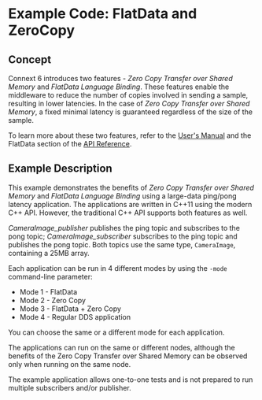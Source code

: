 # Example Code: FlatData and ZeroCopy

## Concept

Connext 6 introduces two features - *Zero Copy Transfer over Shared Memory* and
*FlatData Language Binding*. These features enable the middleware to reduce the
number of copies involved in sending a sample, resulting in lower latencies. In
the case of *Zero Copy Transfer over Shared Memory*, a fixed minimal latency is
guaranteed regardless of the size of the sample.

To learn more about these two features, refer to the [User's
Manual](https://community.rti.com/static/documentation/connext-dds/current/doc/manuals/connext_dds/html_files/RTI_ConnextDDS_CoreLibraries_UsersManual/index.htm#UsersManual/SendingLargeData.htm%3FTocPath%3DPart%25203%253A%2520Advanced%2520Concepts%7C22.%2520Sending%2520Large%2520Data%7C_____0)
and the FlatData section of the [API
Reference](https://community.rti.com/static/documentation/connext-dds/current/doc/api/connext_dds/api_cpp2/group__RTIFlatDataModule.html).

## Example Description

This example demonstrates the benefits of *Zero Copy Transfer over Shared
Memory* and *FlatData Language Binding* using a large-data ping/pong latency
application. The applications are written in C++11 using the modern C++ API.
However, the traditional C++ API supports both features as well.

*CameraImage_publisher* publishes the ping topic and subscribes to the pong
topic; *CameraImage_subscriber* subscribes to the ping topic and publishes the
pong topic. Both topics use the same type, `CameraImage`, containing a 25MB
array.

Each application can be run in 4 different modes by using the `-mode`
command-line parameter:

- Mode 1 - FlatData
- Mode 2 - Zero Copy
- Mode 3 - FlatData + Zero Copy
- Mode 4 - Regular DDS application

You can choose the same or a different mode for each application.

The applications can run on the same or different nodes, although the benefits
of the Zero Copy Transfer over Shared Memory can be observed only when running
on the same node.

The example application allows one-to-one tests and is not prepared to run
multiple subscribers and/or publisher.
